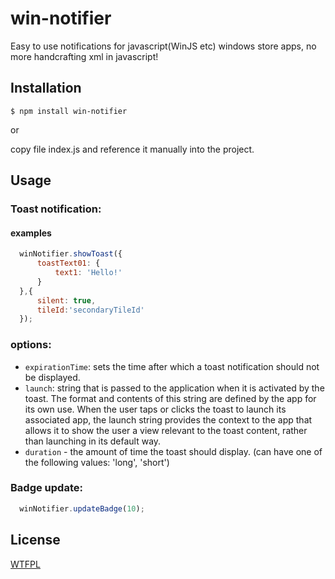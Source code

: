 # win-notifier

  Easy to use notifications for javascript(WinJS etc) windows store apps, no more handcrafting xml in javascript!

## Installation

```
$ npm install win-notifier
```

or

copy file index.js and reference it manually into the project.

## Usage

### Toast notification:

#### examples
```js
  winNotifier.showToast({
      toastText01: {
          text1: 'Hello!'
      }
  },{
      silent: true,
      tileId:'secondaryTileId'
  });
```

### options:
* `expirationTime`: sets the time after which a toast notification should not be displayed.
* `launch`: string that is passed to the application when it is activated by the toast. The format and contents of this string are defined by the app for its own use. When the user taps or clicks the toast to launch its associated app, the launch string provides the context to the app that allows it to show the user a view relevant to the toast content, rather than launching in its default way.
* `duration` -  the amount of time the toast should display. (can have one of the following values: 'long', 'short')

### Badge update:
```js 
  winNotifier.updateBadge(10);
```
## License

  [WTFPL](LICENSE.txt)
